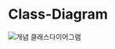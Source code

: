 # Class-Diagram

![개념 클래스다이어그램](https://user-images.githubusercontent.com/48213832/104882953-43fd0d00-59a7-11eb-873f-b77d3bca6b04.PNG)
